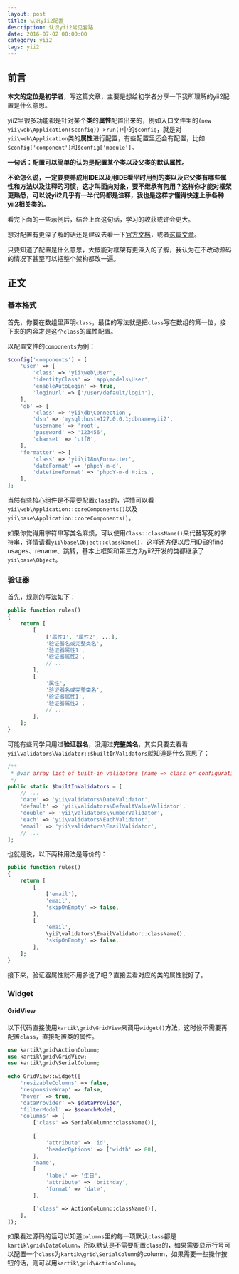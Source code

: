 ```yaml
---
layout: post
title: 认识yii2配置
description: 认识yii2常见套路
date: 2016-07-02 00:00:00
category: yii2
tags: yii2
---
```


## 前言

**本文的定位是初学者**，写这篇文章，主要是想给初学者分享一下我所理解的yii2配置是什么意思。

yii2里很多功能都是针对某个**类**的**属性**配置出来的，例如入口文件里的`(new yii\web\Application($config))->run()`中的`$config`，就是对`yii\web\Application`类的**属性**进行配置，有些配置里还会有配置，比如`$config['component']`和`$config['module']`。

**一句话：配置可以简单的认为是配置某个类以及父类的默认属性。**

**不论怎么说，一定要要养成用IDE以及用IDE看平时用到的类以及它父类有哪些属性和方法以及注释的习惯，这才叫面向对象，要不继承有何用？这样你才能对框架更熟悉，可以说yii2几乎有一半代码都是注释，我也是这样才懂得快速上手各种yii2相关类的。**

看完下面的一些示例后，结合上面这句话，学习的收获或许会更大。

想对配置有更深了解的话还是建议去看一下[官方文档](http://www.yiiframework.com/doc-2.0/guide-concept-configurations.html)，或者[这篇文章](http://www.digpage.com/configuration.html)。

只要知道了配置是什么意思，大概能对框架有更深入的了解，我认为在不改动源码的情况下甚至可以把整个架构都改一遍。

## 正文

### 基本格式

首先，你要在数组里声明`class`，最佳的写法就是把`class`写在数组的第一位，接下来的内容才是这个`class`的属性配置。

以配置文件的`components`为例：

```php
$config['components'] = [
    'user' => [
        'class' => 'yii\web\User',
        'identityClass' => 'app\models\User',
        'enableAutoLogin' => true,
        'loginUrl' => ['/user/default/login'],
    ],
    'db' => [
        'class' => 'yii\db\Connection',
        'dsn' => 'mysql:host=127.0.0.1;dbname=yii2',
        'username' => 'root',
        'password' => '123456',
        'charset' => 'utf8',
    ],
    'formatter' => [
        'class' => 'yii\i18n\Formatter',
        'dateFormat' => 'php:Y-m-d',
        'datetimeFormat' => 'php:Y-m-d H:i:s',
    ],
];
```

当然有些核心组件是不需要配置`class`的，详情可以看`yii\web\Application::coreComponents()`以及`yii\base\Application::coreComponents()`。

如果你觉得用字符串写类名麻烦，可以使用`Class::className()`来代替写死的字符串，详情请看`yii\base\Object::className()`，这样还方便以后用IDE的find usages、rename、跳转，基本上框架和第三方为yii2开发的类都继承了`yii\base\Object`。

### 验证器

首先，规则的写法如下：

```php
public function rules()
{
    return [
        [
            ['属性1', '属性2', ...],
            '验证器名或完整类名',
            '验证器属性1',
            '验证器属性2',
            // ...
        ],
        [
            '属性',
            '验证器名或完整类名',
            '验证器属性1',
            '验证器属性2',
            // ...
        ],
    ];
}
```

可能有些同学只用过**验证器名**，没用过**完整类名**，其实只要去看看`yii\validators\Validator::$builtInValidators`就知道是什么意思了：

```php
/**
 * @var array list of built-in validators (name => class or configuration)
 */
public static $builtInValidators = [
    // ...
    'date' => 'yii\validators\DateValidator',
    'default' => 'yii\validators\DefaultValueValidator',
    'double' => 'yii\validators\NumberValidator',
    'each' => 'yii\validators\EachValidator',
    'email' => 'yii\validators\EmailValidator',
    // ...
];
```

也就是说，以下两种用法是等价的：

```php
public function rules()
{
    return [
        [
            ['email'],
            'email',
            'skipOnEmpty' => false,
        ],
        [
            'email',
            \yii\validators\EmailValidator::className(),
            'skipOnEmpty' => false,
        ],
    ];
}
```

接下来，验证器属性就不用多说了吧？直接去看对应的类的属性就好了。

### Widget

#### GridView

以下代码直接使用`kartik\grid\GridView`来调用`widget()`方法，这时候不需要再配置`class`，直接配置类的属性。

```php
use kartik\grid\ActionColumn;
use kartik\grid\GridView;
use kartik\grid\SerialColumn;
 
echo GridView::widget([
    'resizableColumns' => false,
    'responsiveWrap' => false,
    'hover' => true,
    'dataProvider' => $dataProvider,
    'filterModel' => $searchModel,
    'columns' => [
        ['class' => SerialColumn::className()],
        
        [
            'attribute' => 'id',
            'headerOptions' => ['width' => 80],
        ],
        'name',
        [
            'label' => '生日',
            'attribute' => 'brithday',
            'format' => 'date',
        ],

        ['class' => ActionColumn::className()],
    ],
]);
```

如果看过源码的话可以知道`columns`里的每一项默认`class`都是`kartik\grid\DataColumn`，所以默认是不需要配置`class`的，如果需要显示行号可以配置一个`class`为`kartik\grid\SerialColumn`的column，如果需要一些操作按钮的话，则可以用`kartik\grid\ActionColumn`。
